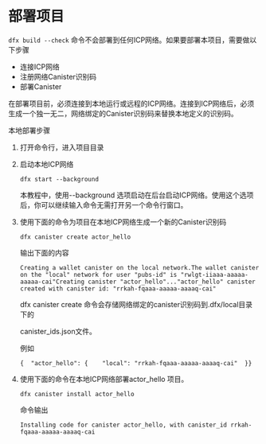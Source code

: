 # 部署项目

`dfx build --check` 命令不会部署到任何ICP网络。如果要部署本项目，需要做以下步骤‌

* 连接ICP网络
* 注册网络Canister识别码
* 部署Canister

在部署项目前，必须连接到本地运行或远程的ICP网络。连接到ICP网络后，必须生成一个独一无二，网络绑定的Canister识别码来替换本地定义的识别码。‌

本地部署步骤‌

1. 打开命令行，进入项目目录
2. 启动本地ICP网络

   ```text
   dfx start --background
   ```

   本教程中，使用--background 选项启动在后台启动ICP网络。使用这个选项后，你可以继续输入命令无需打开另一个命令行窗口。

3. 使用下面的命令为项目在本地ICP网络生成一个新的Canister识别码

   ```text
   dfx canister create actor_hello
   ```

   输出下面的内容

   ```text
   Creating a wallet canister on the local network.The wallet canister on the "local" network for user "pubs-id" is "rwlgt-iiaaa-aaaaa-aaaaa-cai"Creating canister "actor_hello"..."actor_hello" canister created with canister id: "rrkah-fqaaa-aaaaa-aaaaq-cai"
   ```

   dfx canister create 命令会存储网络绑定的canister识别码到.dfx/local目录下的

   canister\_ids.json文件。

   例如

   ```text
   {  "actor_hello": {    "local": "rrkah-fqaaa-aaaaa-aaaaq-cai"  }}
   ```

4. 使用下面的命令在本地ICP网络部署actor\_hello 项目。

   ```text
   dfx canister install actor_hello
   ```

   命令输出

   ```text
   Installing code for canister actor_hello, with canister_id rrkah-fqaaa-aaaaa-aaaaq-cai
   ```

